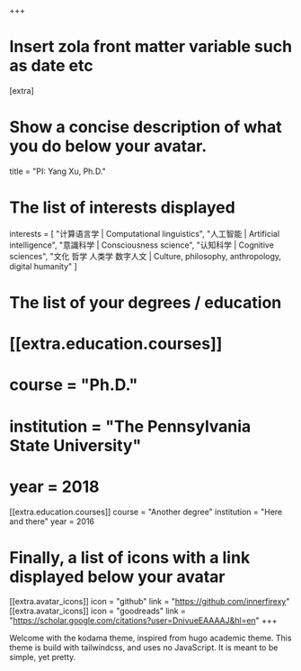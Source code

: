 +++
# Insert zola front matter variable such as date etc

[extra]
# Show a concise description of what you do below your avatar.
title = "PI: Yang Xu, Ph.D."

# The list of interests displayed
interests = [
  "计算语言学 | Computational linguistics",
  "人工智能 | Artificial intelligence",
  "意識科学 | Consciousness science",
  "认知科学 | Cognitive sciences",
  "文化 哲学 人类学 数字人文 | Culture, philosophy, anthropology, digital humanity"
]

# The list of your degrees / education
# [[extra.education.courses]]
#  course = "Ph.D."
#  institution = "The Pennsylvania State University"
#  year = 2018

[[extra.education.courses]]
  course = "Another degree"
  institution = "Here and there"
  year = 2016

# Finally, a list of icons with a link displayed below your avatar
[[extra.avatar_icons]]
  icon = "github"
  link = "https://github.com/innerfirexy"
[[extra.avatar_icons]]
  icon = "goodreads"
  link = "https://scholar.google.com/citations?user=DnivueEAAAAJ&hl=en"
+++

Welcome with the kodama theme, inspired from hugo academic theme.
This theme is build with tailwindcss, and uses no JavaScript. It is meant to be simple, yet pretty.
